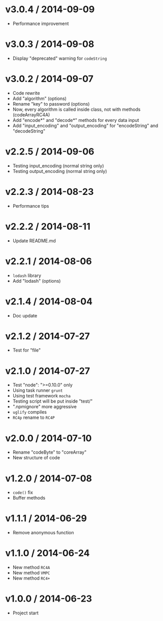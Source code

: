v3.0.4 / 2014-09-09
==================

  * Performance improvement

v3.0.3 / 2014-09-08
==================

  * Display "deprecated" warning for `codeString`

v3.0.2 / 2014-09-07
==================

  * Code rewrite
  * Add "algorithm" (options)
  * Rename "key" to password (options)
  * Now, every algorithm is called inside class, not with methods (codeArrayRC4A)
  * Add "encode*" and "decode*" methods for every data input
  * Add "input_encoding" and "output_encoding" for "encodeString" and "decodeString"

v2.2.5 / 2014-09-06
==================

  * Testing input_encoding (normal string only)
  * Testing output_encoding (normal string only)

v2.2.3 / 2014-08-23
==================

  * Performance tips

v2.2.2 / 2014-08-11
==================

  * Update README.md

v2.2.1 / 2014-08-06
==================

  * `lodash` library
  * Add "lodash" (options)

v2.1.4 / 2014-08-04
==================

  * Doc update

v2.1.2 / 2014-07-27
==================

  * Test for "file"

v2.1.0 / 2014-07-27
==================

  * Test "node": ">=0.10.0" only
  * Using task runner `grunt`
  * Using test framework `mocha`
  * Testing script will be put inside "test/"
  * ".npmignore" more aggressive
  * `uglify` compiles
  * `RC4p` rename to `RC4P`

v2.0.0 / 2014-07-10
==================

  * Rename "codeByte" to "coreArray"
  * New structure of code

v1.2.0 / 2014-07-08
==================

  * `code()` fix
  * Buffer methods

v1.1.1 / 2014-06-29
==================

  * Remove anonymous function

v1.1.0 / 2014-06-24
==================

  * New method `RC4A`
  * New method `VMPC`
  * New method `RC4+`

v1.0.0 / 2014-06-23
==================

  * Project start
